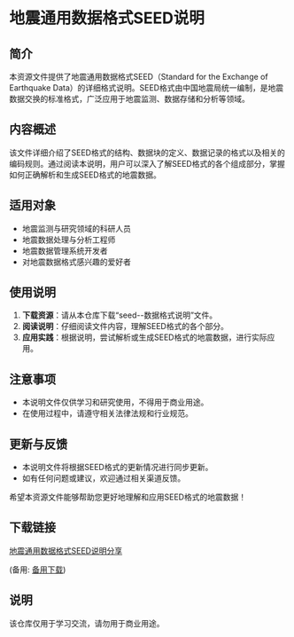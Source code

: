 # 地震通用数据格式SEED说明

## 简介
本资源文件提供了地震通用数据格式SEED（Standard for the Exchange of Earthquake Data）的详细格式说明。SEED格式由中国地震局统一编制，是地震数据交换的标准格式，广泛应用于地震监测、数据存储和分析等领域。

## 内容概述
该文件详细介绍了SEED格式的结构、数据块的定义、数据记录的格式以及相关的编码规则。通过阅读本说明，用户可以深入了解SEED格式的各个组成部分，掌握如何正确解析和生成SEED格式的地震数据。

## 适用对象
- 地震监测与研究领域的科研人员
- 地震数据处理与分析工程师
- 地震数据管理系统开发者
- 对地震数据格式感兴趣的爱好者

## 使用说明
1. **下载资源**：请从本仓库下载“seed--数据格式说明”文件。
2. **阅读说明**：仔细阅读文件内容，理解SEED格式的各个部分。
3. **应用实践**：根据说明，尝试解析或生成SEED格式的地震数据，进行实际应用。

## 注意事项
- 本说明文件仅供学习和研究使用，不得用于商业用途。
- 在使用过程中，请遵守相关法律法规和行业规范。

## 更新与反馈
- 本说明文件将根据SEED格式的更新情况进行同步更新。
- 如有任何问题或建议，欢迎通过相关渠道反馈。

希望本资源文件能够帮助您更好地理解和应用SEED格式的地震数据！

## 下载链接
[地震通用数据格式SEED说明分享](https://pan.quark.cn/s/abea59527750) 

(备用: [备用下载](https://pan.baidu.com/s/1xhnsS9Ivsf4imzQoPVMfOw?pwd=1234))

## 说明

该仓库仅用于学习交流，请勿用于商业用途。
